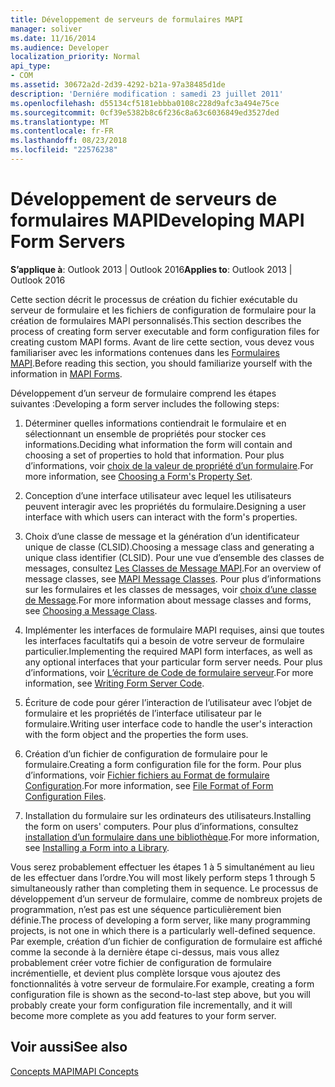 ```yaml
---
title: Développement de serveurs de formulaires MAPI
manager: soliver
ms.date: 11/16/2014
ms.audience: Developer
localization_priority: Normal
api_type:
- COM
ms.assetid: 30672a2d-2d39-4292-b21a-97a38485d1de
description: 'Derniére modification : samedi 23 juillet 2011'
ms.openlocfilehash: d55134cf5181ebbba0108c228d9afc3a494e75ce
ms.sourcegitcommit: 0cf39e5382b8c6f236c8a63c6036849ed3527ded
ms.translationtype: MT
ms.contentlocale: fr-FR
ms.lasthandoff: 08/23/2018
ms.locfileid: "22576238"
---
```

# <a name="developing-mapi-form-servers"></a><span data-ttu-id="9f3db-103">Développement de serveurs de formulaires MAPI</span><span class="sxs-lookup"><span data-stu-id="9f3db-103">Developing MAPI Form Servers</span></span>

  
  
<span data-ttu-id="9f3db-104">**S’applique à**: Outlook 2013 | Outlook 2016</span><span class="sxs-lookup"><span data-stu-id="9f3db-104">**Applies to**: Outlook 2013 | Outlook 2016</span></span> 
  
<span data-ttu-id="9f3db-105">Cette section décrit le processus de création du fichier exécutable du serveur de formulaire et les fichiers de configuration de formulaire pour la création de formulaires MAPI personnalisés.</span><span class="sxs-lookup"><span data-stu-id="9f3db-105">This section describes the process of creating form server executable and form configuration files for creating custom MAPI forms.</span></span> <span data-ttu-id="9f3db-106">Avant de lire cette section, vous devez vous familiariser avec les informations contenues dans les [Formulaires MAPI](mapi-forms.md).</span><span class="sxs-lookup"><span data-stu-id="9f3db-106">Before reading this section, you should familiarize yourself with the information in [MAPI Forms](mapi-forms.md).</span></span>
  
<span data-ttu-id="9f3db-107">Développement d’un serveur de formulaire comprend les étapes suivantes :</span><span class="sxs-lookup"><span data-stu-id="9f3db-107">Developing a form server includes the following steps:</span></span>
  
1. <span data-ttu-id="9f3db-108">Déterminer quelles informations contiendrait le formulaire et en sélectionnant un ensemble de propriétés pour stocker ces informations.</span><span class="sxs-lookup"><span data-stu-id="9f3db-108">Deciding what information the form will contain and choosing a set of properties to hold that information.</span></span> <span data-ttu-id="9f3db-109">Pour plus d’informations, voir [choix de la valeur de propriété d’un formulaire](choosing-a-form-s-property-set.md).</span><span class="sxs-lookup"><span data-stu-id="9f3db-109">For more information, see [Choosing a Form's Property Set](choosing-a-form-s-property-set.md).</span></span>
    
2. <span data-ttu-id="9f3db-110">Conception d’une interface utilisateur avec lequel les utilisateurs peuvent interagir avec les propriétés du formulaire.</span><span class="sxs-lookup"><span data-stu-id="9f3db-110">Designing a user interface with which users can interact with the form's properties.</span></span>
    
3. <span data-ttu-id="9f3db-111">Choix d’une classe de message et la génération d’un identificateur unique de classe (CLSID).</span><span class="sxs-lookup"><span data-stu-id="9f3db-111">Choosing a message class and generating a unique class identifier (CLSID).</span></span> <span data-ttu-id="9f3db-112">Pour une vue d’ensemble des classes de messages, consultez [Les Classes de Message MAPI](mapi-message-classes.md).</span><span class="sxs-lookup"><span data-stu-id="9f3db-112">For an overview of message classes, see [MAPI Message Classes](mapi-message-classes.md).</span></span> <span data-ttu-id="9f3db-113">Pour plus d’informations sur les formulaires et les classes de messages, voir [choix d’une classe de Message](choosing-a-message-class.md).</span><span class="sxs-lookup"><span data-stu-id="9f3db-113">For more information about message classes and forms, see [Choosing a Message Class](choosing-a-message-class.md).</span></span>
    
4. <span data-ttu-id="9f3db-114">Implémenter les interfaces de formulaire MAPI requises, ainsi que toutes les interfaces facultatifs qui a besoin de votre serveur de formulaire particulier.</span><span class="sxs-lookup"><span data-stu-id="9f3db-114">Implementing the required MAPI form interfaces, as well as any optional interfaces that your particular form server needs.</span></span> <span data-ttu-id="9f3db-115">Pour plus d’informations, voir [L’écriture de Code de formulaire serveur](writing-form-server-code.md).</span><span class="sxs-lookup"><span data-stu-id="9f3db-115">For more information, see [Writing Form Server Code](writing-form-server-code.md).</span></span> 
    
5. <span data-ttu-id="9f3db-116">Écriture de code pour gérer l’interaction de l’utilisateur avec l’objet de formulaire et les propriétés de l’interface utilisateur par le formulaire.</span><span class="sxs-lookup"><span data-stu-id="9f3db-116">Writing user interface code to handle the user's interaction with the form object and the properties the form uses.</span></span>
    
6. <span data-ttu-id="9f3db-117">Création d’un fichier de configuration de formulaire pour le formulaire.</span><span class="sxs-lookup"><span data-stu-id="9f3db-117">Creating a form configuration file for the form.</span></span> <span data-ttu-id="9f3db-118">Pour plus d’informations, voir [Fichier fichiers au Format de formulaire Configuration](file-format-of-form-configuration-files.md).</span><span class="sxs-lookup"><span data-stu-id="9f3db-118">For more information, see [File Format of Form Configuration Files](file-format-of-form-configuration-files.md).</span></span>
    
7. <span data-ttu-id="9f3db-119">Installation du formulaire sur les ordinateurs des utilisateurs.</span><span class="sxs-lookup"><span data-stu-id="9f3db-119">Installing the form on users' computers.</span></span> <span data-ttu-id="9f3db-120">Pour plus d’informations, consultez [installation d’un formulaire dans une bibliothèque](installing-a-form-into-a-library.md).</span><span class="sxs-lookup"><span data-stu-id="9f3db-120">For more information, see [Installing a Form into a Library](installing-a-form-into-a-library.md).</span></span>
    
<span data-ttu-id="9f3db-121">Vous serez probablement effectuer les étapes 1 à 5 simultanément au lieu de les effectuer dans l’ordre.</span><span class="sxs-lookup"><span data-stu-id="9f3db-121">You will most likely perform steps 1 through 5 simultaneously rather than completing them in sequence.</span></span> <span data-ttu-id="9f3db-122">Le processus de développement d’un serveur de formulaire, comme de nombreux projets de programmation, n’est pas est une séquence particulièrement bien définie.</span><span class="sxs-lookup"><span data-stu-id="9f3db-122">The process of developing a form server, like many programming projects, is not one in which there is a particularly well-defined sequence.</span></span> <span data-ttu-id="9f3db-123">Par exemple, création d’un fichier de configuration de formulaire est affiché comme la seconde à la dernière étape ci-dessus, mais vous allez probablement créer votre fichier de configuration de formulaire incrémentielle, et devient plus complète lorsque vous ajoutez des fonctionnalités à votre serveur de formulaire.</span><span class="sxs-lookup"><span data-stu-id="9f3db-123">For example, creating a form configuration file is shown as the second-to-last step above, but you will probably create your form configuration file incrementally, and it will become more complete as you add features to your form server.</span></span>
  
## <a name="see-also"></a><span data-ttu-id="9f3db-124">Voir aussi</span><span class="sxs-lookup"><span data-stu-id="9f3db-124">See also</span></span>



[<span data-ttu-id="9f3db-125">Concepts MAPI</span><span class="sxs-lookup"><span data-stu-id="9f3db-125">MAPI Concepts</span></span>](mapi-concepts.md)

